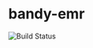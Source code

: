 # bandy-emr

<img src="https://travis-ci.org/blackchupiandyellowchino/bandy-emr.svg?branch=master" alt="Build Status" />
